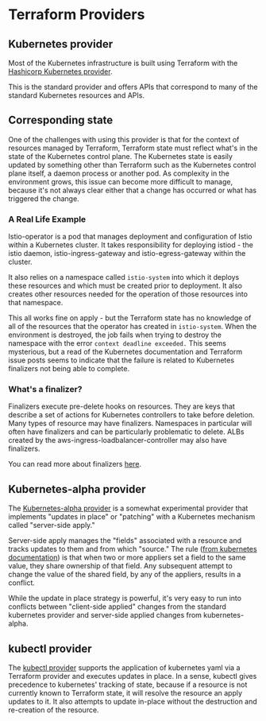 # Terraform Providers

## Kubernetes provider
Most of the Kubernetes infrastructure is built using Terraform with the [Hashicorp Kubernetes provider](https://registry.terraform.io/providers/hashicorp/kubernetes/latest/docs).

This is the standard provider and offers APIs that correspond to many of the standard Kubernetes resources and APIs.

## Corresponding state
One of the challenges with using this provider is that for the context of resources managed by Terraform, 
Terraform state must reflect what's in the state of the Kubernetes control plane. The Kubernetes state is easily updated by something other than Terraform such as the Kubernetes control plane itself, a daemon process or another pod. As complexity in the environment grows, this issue can become more difficult to manage, because it's not always clear either that a change has occurred or what has triggered the change.

### A Real Life Example
Istio-operator is a pod that manages deployment and configuration of Istio within a Kubernetes cluster. It takes responsibility for deploying istiod - the istio daemon, istio-ingress-gateway and istio-egress-gateway within the cluster. 

It also relies on a namespace called `istio-system` into which it deploys these resources and which must be created prior to deployment. It also creates other resources needed for the operation of those resources into that namespace.

This all works fine on apply - but the Terraform state has no knowledge of all of the resources that the operator has created in `istio-system`. When the environment is destroyed, the job fails when trying to destroy the namespace with the error `context deadline exceeded.` This seems mysterious, but a read of the Kubernetes documentation and Terraform issue posts seems to indicate that the failure is related to Kubernetes finalizers not being able to complete.

### What's a finalizer?

Finalizers execute pre-delete hooks on resources. They are keys that describe a set of actions for Kubernetes controllers to take before deletion. Many types of resource may have finalizers. Namespaces in particular will often have finalizers and can be particularly problematic to delete. ALBs created by the aws-ingress-loadbalancer-controller may also have finalizers.

You can read more about finalizers [here](https://kubernetes.io/blog/2021/05/14/using-finalizers-to-control-deletion/).

## Kubernetes-alpha provider
The [Kubernetes-alpha provider](https://registry.terraform.io/providers/hashicorp/kubernetes-alpha/latest/docs) is a somewhat experimental provider that implements "updates in place" or "patching" with a Kubernetes mechanism called "server-side apply."

Server-side apply manages the "fields" associated with a resource and tracks updates to them and from which "source." The rule ([from kubernetes documentation](https://kubernetes.io/docs/reference/using-api/server-side-apply/)) is that when two or more appliers set a field to the same value, they share ownership of that field. Any subsequent attempt to change the value of the shared field, by any of the appliers, results in a conflict. 

While the update in place strategy is powerful, it's very easy to run into conflicts between "client-side applied" changes from the standard kubernetes provider and server-side applied changes from kubernetes-alpha.

## kubectl provider
The [kubectl provider](https://registry.terraform.io/providers/gavinbunney/kubectl/latest/docs) supports the application of kubernetes yaml via a Terraform provider and executes updates in place. In a sense, kubectl gives precedence to kubernetes' tracking of state, because if a resource is not currently known to Terraform state, it will resolve the resource an apply updates to it. It also attempts to update in-place without the destruction and re-creation of the resource.

